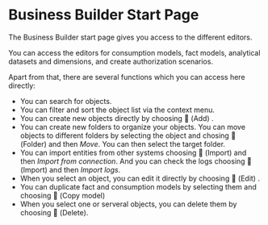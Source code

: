<!-- loio90e63fd4857543469648dae5a71457f1 -->

<link rel="stylesheet" type="text/css" href="../css/sap-icons.css"/>

# Business Builder Start Page

The Business Builder start page gives you access to the different editors.



You can access the editors for consumption models, fact models, analytical datasets and dimensions, and create authorization scenarios.

Apart from that, there are several functions which you can access here directly:

-   You can search for objects.
-   You can filter and sort the object list via the context menu.
-   You can create new objects directly by choosing <span class="FPA-icons"></span> \(Add\) .
-   You can create new folders to organize your objects. You can move objects to different folders by selecting the object and chosing <span class="FPA-icons"></span> \(Folder\) and then *Move*. You can then select the target folder.
-   You can import entities from other systems choosing <span class="FPA-icons"></span> \(Import\) and then *Import from connection*. And you can check the logs choosing <span class="FPA-icons"></span> \(Import\) and then *Import logs*.
-   When you select an object, you can edit it directly by choosing <span class="FPA-icons"></span> \(Edit\) .
-   You can duplicate fact and consumption models by selecting them and choosing <span class="FPA-icons"></span> \(Copy model\) 
-   When you select one or serveral objects, you can delete them by choosing <span class="FPA-icons"></span> \(Delete\).

